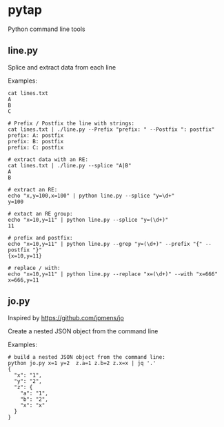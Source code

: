 # pytap
Python command line tools

## line.py

Splice and extract data from each line

Examples:

```
cat lines.txt
A
B
C

# Prefix / Postfix the line with strings:
cat lines.txt | ./line.py --Prefix "prefix: " --Postfix ": postfix"
prefix: A: postfix
prefix: B: postfix
prefix: C: postfix

# extract data with an RE:
cat lines.txt | ./line.py --splice "A|B"
A
B

# extract an RE:
echo "x,y=100,x=100" | python line.py --splice "y=\d+"
y=100

# extact an RE group:
echo "x=10,y=11" | python line.py --splice "y=(\d+)"
11

# prefix and postfix:
echo "x=10,y=11" | python line.py --grep "y=(\d+)" --prefix "{" --postfix "}"
{x=10,y=11}

# replace / with:
echo "x=10,y=11" | python line.py --replace "x=(\d+)" --with "x=666"
x=666,y=11

```

## jo.py
Inspired by https://github.com/jpmens/jo

Create a nested JSON object from the command line

Examples:

```
# build a nested JSON object from the command line:
python jo.py x=1 y=2  z.a=1 z.b=2 z.x=x | jq '.'
{
  "x": "1",
  "y": "2",
  "z": {
    "a": "1",
    "b": "2",
    "x": "x"
  }
}

```

